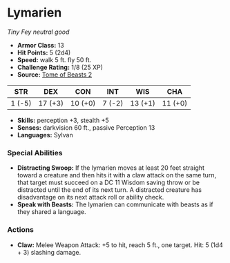 # Lymarien

*Tiny* *Fey* *neutral good*

- **Armor Class:** 13
- **Hit Points:** 5 (2d4)
- **Speed:** walk 5 ft. fly 50 ft.
- **Challenge Rating:** 1/8 (25 XP)
- **Source:** [Tome of Beasts 2](https://koboldpress.com/kpstore/product/tome-of-beasts-2-for-5th-edition/)

| STR | DEX | CON | INT | WIS | CHA |
| --- | --- | --- | --- | --- | --- |
| 1 (-5) | 17 (+3) | 10 (+0) | 7 (-2) | 13 (+1) | 11 (+0) |

- **Skills:** perception +3, stealth +5
- **Senses:** darkvision 60 ft., passive Perception 13
- **Languages:** Sylvan
### Special Abilities
- **Distracting Swoop:** If the lymarien moves at least 20 feet straight toward a creature and then hits it with a claw attack on the same turn, that target must succeed on a DC 11 Wisdom saving throw or be distracted until the end of its next turn. A distracted creature has disadvantage on its next attack roll or ability check.
- **Speak with Beasts:** The lymarien can communicate with beasts as if they shared a language.
### Actions
- **Claw:** Melee Weapon Attack: +5 to hit, reach 5 ft., one target. Hit: 5 (1d4 + 3) slashing damage.

